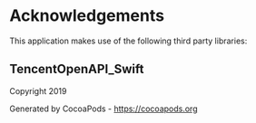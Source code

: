 # Acknowledgements
This application makes use of the following third party libraries:

## TencentOpenAPI_Swift

Copyright 2019

Generated by CocoaPods - https://cocoapods.org
